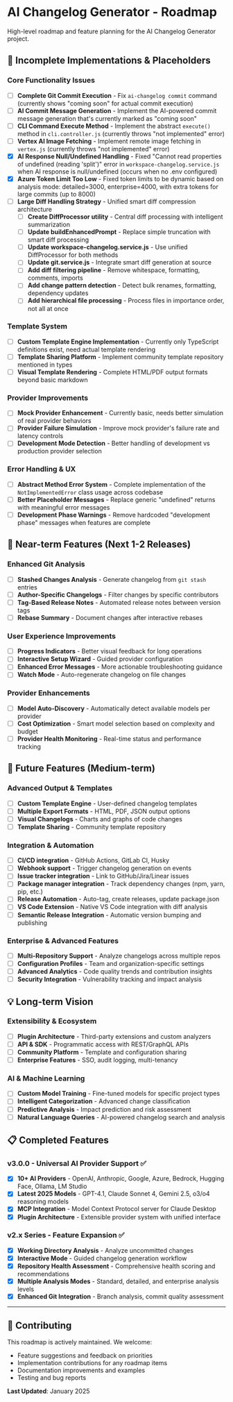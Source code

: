 # AI Changelog Generator - Roadmap

High-level roadmap and feature planning for the AI Changelog Generator project.

## 🔧 **Incomplete Implementations & Placeholders**

### Core Functionality Issues
- [ ] **Complete Git Commit Execution** - Fix `ai-changelog commit` command (currently shows "coming soon" for actual commit execution)
- [ ] **AI Commit Message Generation** - Implement the AI-powered commit message generation that's currently marked as "coming soon"
- [ ] **CLI Command Execute Method** - Implement the abstract `execute()` method in `cli.controller.js` (currently throws "not implemented" error)
- [ ] **Vertex AI Image Fetching** - Implement remote image fetching in `vertex.js` (currently throws "not implemented" error)
- [x] **AI Response Null/Undefined Handling** - Fixed "Cannot read properties of undefined (reading 'split')" error in `workspace-changelog.service.js` when AI response is null/undefined (occurs when no .env configured)
- [x] **Azure Token Limit Too Low** - Fixed token limits to be dynamic based on analysis mode: detailed=3000, enterprise=4000, with extra tokens for large commits (up to 8000)
- [ ] **Large Diff Handling Strategy** - Unified smart diff compression architecture
  - [ ] **Create DiffProcessor utility** - Central diff processing with intelligent summarization 
  - [ ] **Update buildEnhancedPrompt** - Replace simple truncation with smart diff processing
  - [ ] **Update workspace-changelog.service.js** - Use unified DiffProcessor for both methods
  - [ ] **Update git.service.js** - Integrate smart diff generation at source
  - [ ] **Add diff filtering pipeline** - Remove whitespace, formatting, comments, imports
  - [ ] **Add change pattern detection** - Detect bulk renames, formatting, dependency updates
  - [ ] **Add hierarchical file processing** - Process files in importance order, not all at once

### Template System
- [ ] **Custom Template Engine Implementation** - Currently only TypeScript definitions exist, need actual template rendering
- [ ] **Template Sharing Platform** - Implement community template repository mentioned in types
- [ ] **Visual Template Rendering** - Complete HTML/PDF output formats beyond basic markdown

### Provider Improvements  
- [ ] **Mock Provider Enhancement** - Currently basic, needs better simulation of real provider behaviors
- [ ] **Provider Failure Simulation** - Improve mock provider's failure rate and latency controls
- [ ] **Development Mode Detection** - Better handling of development vs production provider selection

### Error Handling & UX
- [ ] **Abstract Method Error System** - Complete implementation of the `NotImplementedError` class usage across codebase
- [ ] **Better Placeholder Messages** - Replace generic "undefined" returns with meaningful error messages
- [ ] **Development Phase Warnings** - Remove hardcoded "development phase" messages when features are complete

## 🚀 **Near-term Features (Next 1-2 Releases)**

### Enhanced Git Analysis

- [ ] **Stashed Changes Analysis** - Generate changelog from `git stash` entries
- [ ] **Author-Specific Changelogs** - Filter changes by specific contributors
- [ ] **Tag-Based Release Notes** - Automated release notes between version tags
- [ ] **Rebase Summary** - Document changes after interactive rebases

### User Experience Improvements  

- [ ] **Progress Indicators** - Better visual feedback for long operations
- [ ] **Interactive Setup Wizard** - Guided provider configuration
- [ ] **Enhanced Error Messages** - More actionable troubleshooting guidance
- [ ] **Watch Mode** - Auto-regenerate changelog on file changes

### Provider Enhancements

- [ ] **Model Auto-Discovery** - Automatically detect available models per provider
- [ ] **Cost Optimization** - Smart model selection based on complexity and budget
- [ ] **Provider Health Monitoring** - Real-time status and performance tracking

## 🔮 **Future Features (Medium-term)**

### Advanced Output & Templates

- [ ] **Custom Template Engine** - User-defined changelog templates  
- [ ] **Multiple Export Formats** - HTML, PDF, JSON output options
- [ ] **Visual Changelogs** - Charts and graphs of code changes
- [ ] **Template Sharing** - Community template repository

### Integration & Automation

- [ ] **CI/CD integration** - GitHub Actions, GitLab CI, Husky
- [ ] **Webhook support** - Trigger changelog generation on events
- [ ] **Issue tracker integration** - Link to GitHub/Jira/Linear issues
- [ ] **Package manager integration** - Track dependency changes (npm, yarn, pip, etc.)
- [ ] **Release Automation** - Auto-tag, create releases, update package.json
- [ ] **VS Code Extension** - Native VS Code integration with diff analysis  
- [ ] **Semantic Release Integration** - Automatic version bumping and publishing

### Enterprise & Advanced Features

- [ ] **Multi-Repository Support** - Analyze changelogs across multiple repos
- [ ] **Configuration Profiles** - Team and organization-specific settings
- [ ] **Advanced Analytics** - Code quality trends and contribution insights
- [ ] **Security Integration** - Vulnerability tracking and impact analysis

## 💡 **Long-term Vision**

### Extensibility & Ecosystem

- [ ] **Plugin Architecture** - Third-party extensions and custom analyzers
- [ ] **API & SDK** - Programmatic access with REST/GraphQL APIs
- [ ] **Community Platform** - Template and configuration sharing
- [ ] **Enterprise Features** - SSO, audit logging, multi-tenancy

### AI & Machine Learning

- [ ] **Custom Model Training** - Fine-tuned models for specific project types
- [ ] **Intelligent Categorization** - Advanced change classification
- [ ] **Predictive Analysis** - Impact prediction and risk assessment
- [ ] **Natural Language Queries** - AI-powered changelog search and analysis

## 📋 **Completed Features**

### v3.0.0 - Universal AI Provider Support ✅

- [x] **10+ AI Providers** - OpenAI, Anthropic, Google, Azure, Bedrock, Hugging Face, Ollama, LM Studio
- [x] **Latest 2025 Models** - GPT-4.1, Claude Sonnet 4, Gemini 2.5, o3/o4 reasoning models
- [x] **MCP Integration** - Model Context Protocol server for Claude Desktop
- [x] **Plugin Architecture** - Extensible provider system with unified interface

### v2.x Series - Feature Expansion ✅  

- [x] **Working Directory Analysis** - Analyze uncommitted changes
- [x] **Interactive Mode** - Guided changelog generation workflow
- [x] **Repository Health Assessment** - Comprehensive health scoring and recommendations
- [x] **Multiple Analysis Modes** - Standard, detailed, and enterprise analysis levels
- [x] **Enhanced Git Integration** - Branch analysis, commit quality assessment

---

## 🤝 **Contributing**

This roadmap is actively maintained. We welcome:

- Feature suggestions and feedback on priorities
- Implementation contributions for any roadmap items
- Documentation improvements and examples
- Testing and bug reports

**Last Updated**: January 2025
